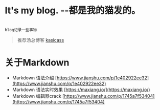 # It's my blog. --都是我的猫发的。

```

blog记录一些事物

```
>推荐汤总博客 [kasicass](https://github.com/kasicass/blog)

# 关于Markdown
* Markdown 语法介绍 [https://www.jianshu.com/p/1e402922ee32](https://www.jianshu.com/p/1e402922ee32)
* Markdown 语法实时效果 [https://maxiang.io/](https://maxiang.io/)
* Markdown 编辑器crack [https://www.jianshu.com/p/1745a7f53404](https://www.jianshu.com/p/1745a7f53404)
